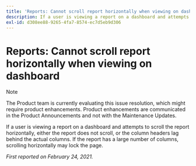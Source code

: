 ```yaml
---
title: 'Reports: Cannot scroll report horizontally when viewing on dashboard'
description: If a user is viewing a report on a dashboard and attempts to scroll the report horizontally, either the report does not scroll, or the column headers lag behind the actual columns. If the report has a large number of columns, scrolling horizontally may lock the page.
exl-id: d308ee88-9265-4fa7-8574-ec7d5eb9d306
---
```

# Reports: Cannot scroll report horizontally when viewing on dashboard

>[!NOTE]
>
>The Product team is currently evaluating this issue resolution, which might require product enhancements. Product enhancements are communicated in the Product Announcements and not with the Maintenance Updates.

If a user is viewing a report on a dashboard and attempts to scroll the report horizontally, either the report does not scroll, or the column headers lag behind the actual columns. If the report has a large number of columns, scrolling horizontally may lock the page.

_First reported on February 24, 2021._
